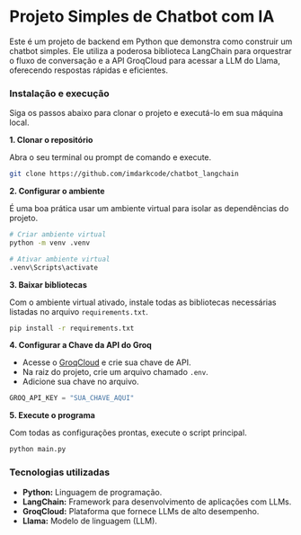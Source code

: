# Projeto Simples de Chatbot com IA

Este é um projeto de backend em Python que demonstra como construir um chatbot simples. Ele utiliza a poderosa biblioteca LangChain para orquestrar o fluxo de conversação e a API GroqCloud para acessar a LLM do Llama, oferecendo respostas rápidas e eficientes.

### Instalação e execução

Siga os passos abaixo para clonar o projeto e executá-lo em sua máquina local.

**1. Clonar o repositório**

Abra o seu terminal ou prompt de comando e execute.

```Bash
git clone https://github.com/imdarkcode/chatbot_langchain
```

**2. Configurar o ambiente**

É uma boa prática usar um ambiente virtual para isolar as dependências do projeto.

```Bash
# Criar ambiente virtual
python -m venv .venv

# Ativar ambiente virtual
.venv\Scripts\activate
```

**3. Baixar bibliotecas**

Com o ambiente virtual ativado, instale todas as bibliotecas necessárias listadas no arquivo `requirements.txt`.

```Bash
pip install -r requirements.txt
```

**4. Configurar a Chave da API do Groq**

- Acesse o [GroqCloud](https://console.groq.com/home) e crie sua chave de API.
- Na raiz do projeto, crie um arquivo chamado `.env`.
- Adicione sua chave no arquivo.

```Python
GROQ_API_KEY = "SUA_CHAVE_AQUI"
```

**5. Execute o programa**

Com todas as configurações prontas, execute o script principal.

```Bash
python main.py
```

### Tecnologias utilizadas

- **Python:** Linguagem de programação.
- **LangChain:** Framework para desenvolvimento de aplicações com LLMs.
- **GroqCloud:** Plataforma que fornece LLMs de alto desempenho.
- **Llama:** Modelo de linguagem (LLM).